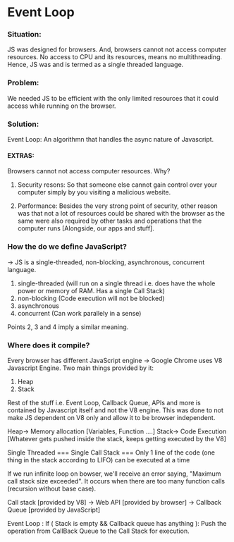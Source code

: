# Event Loop

### Situation:

JS was designed for browsers. And, browsers cannot not access computer resources.
No access to CPU and its resources, means no multithreading.
Hence, JS was and is termed as a single threaded language.

### Problem:

We needed JS to be efficient with the only limited resources that it could access while running on the browser.

### Solution:

Event Loop: An algorithmn that handles the async nature of Javascript.

#### EXTRAS:

Browsers cannot not access computer resources. Why?

1. Security resons: So that someone else cannot gain control over your computer simply by you visiting a malicious website.

2. Performance: Besides the very strong point of security, other reason was that not a lot of resources could be shared with the browser as the same were also required by other tasks and operations that the computer runs [Alongside, our apps and stuff].

### How the do we define JavaScript?

-> JS is a single-threaded, non-blocking, asynchronous, concurrent language.

1. single-threaded (will run on a single thread i.e. does have the whole power or memory of RAM. Has a single Call Stack)
2. non-blocking (Code execution will not be blocked)
3. asynchronous
4. concurrent (Can work parallely in a sense)

Points 2, 3 and 4 imply a similar meaning.

### Where does it compile?

Every browser has different JavaScript engine
-> Google Chrome uses V8 Javascript Engine. Two main things provided by it:

1. Heap
2. Stack

Rest of the stuff i.e. Event Loop, Callback Queue, APIs and more is contained by Javascript itself and not the V8 engine. This was done to not make JS dependent on V8 only and allow it to be browser independent.

Heap-> Memory allocation [Variables, Function ....]
Stack-> Code Execution [Whatever gets pushed inside the stack, keeps getting executed by the V8]

Single Threaded === Single Call Stack === Only 1 line of the code (one thing in the stack according to LIFO) can be executed at a time

If we run infinite loop on bowser, we'll receive an error saying, "Maximum call stack size exceeded". It occurs when there are too many function calls (recursion without base case).

Call stack [provided by V8] -> Web API [provided by browser] -> Callback Queue [provided by JavaScript]

Event Loop :
If ( Stack is empty && Callback queue has anything ):
Push the operation from CallBack Queue to the Call Stack for execution.